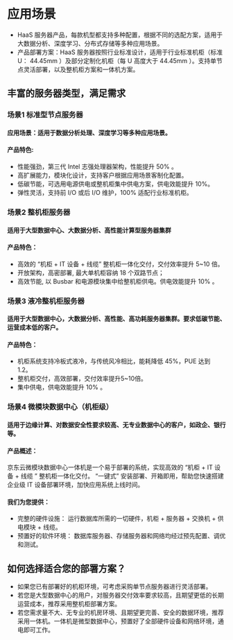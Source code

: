 # 应用场景

- HaaS 服务器产品，每款机型都支持多种配置，根据不同的选配方案，适用于大数据分析、深度学习、分布式存储等多种应用场景。
- 产品部署方案：HaaS 服务器按照行业标准设计，适用于行业标准机柜（标准 U： 44.45mm ）及部分定制化机柜（每 U 高度大于 44.45mm ）。支持单节点灵活部署，以及整机柜方案和一体机方案。

## 丰富的服务器类型，满足需求
### 场景1  标准型节点服务器
#### 应用场景：适用于数据分析处理、深度学习等多种应用场景。
#### 产品特色:
- 性能强劲，第三代 Intel 志强处理器架构，性能提升 50% 。
- 高扩展能力，模块化设计，支持客户根据应用场景客制化配置。
- 低碳节能，可选用电源供电或整机柜集中供电方案，供电效能提升 10%。
- 弹性灵活，支持前 I/O 或后 I/O 维护，100% 适配行业标准机柜。

### 场景2  整机柜服务器
#### 适用于大型数据中心、大数据分析、高性能计算型服务器集群
#### 产品特色：
- 高效的 “机柜 + IT 设备 + 线缆” 整机柜一体化交付，交付效率提升 5~10 倍。
- 开放架构，高密部署, 最大单机柜容纳 18 个双路节点； 
- 高效节能, 以 Busbar 和电源模块集中给整机柜供电。供电效能提升 10% 。

### 场景3  液冷整机柜服务器
#### 适用于大型数据中心，大数据分析、高性能、高功耗服务器集群。要求低碳节能、运营成本低的客户。
#### 产品特色：
- 机柜系统支持冷板式液冷，与传统风冷相比，能耗降低 45%，PUE 达到 1.2。
- 整机柜交付，高效部署，交付效率提升5~10倍。
- 集中供电，供电效能提升 10% 。

### 场景4  微模块数据中心（机柜级）
#### 适用于边缘计算、对数据安全性要求较高、无专业数据中心的客户，如政企、银行等。
#### 产品概述：
京东云微模块数据中心一体机是一个易于部署的系统，实现高效的 “机柜 + IT 设备 + 线缆 ” 整机柜一体化交付。 “一键式” 安装部署、开箱即用，帮助您快速搭建企业级 IT 设备部署环境，加快应用系统上线时间。
#### 我们为您提供：
- 完整的硬件设施： 运行数据库所需的一切硬件，机柜 + 服务器 + 交换机 + 供电模块 + 线缆。
- 预置好的软件环境： 数据库服务器、存储服务器和网络均经过预先配置、调优和测试。

## 如何选择适合您的部署方案？ 
- 如果您已有部署好的机柜环境，可考虑采购单节点服务器进行灵活部署。
- 若您是大型数据中心的用户，对服务器交付效率要求较高，且期望更低的长期运营成本，推荐采用整机柜部署方案。
- 若您需求量不大、无专业的机房环境、且期望更完善、安全的数据环境，推荐采用一体机。一体机是微型数据中心，预置好了全部硬件设备和网络环境，通电即可工作。
